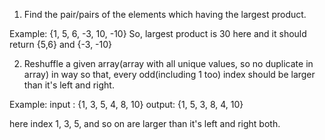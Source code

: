 1. Find the pair/pairs of the elements which having the largest product.

Example: {1, 5, 6, -3, 10, -10}
So, largest product is 30 here and it should return
{5,6} and {-3, -10}

2. Reshuffle a given array(array with all unique values, so no duplicate in array) in way so that, every odd(including 1 too) index should be larger than it's left and right.

Example:
input : {1, 3, 5, 4, 8, 10}
output: {1, 5, 3, 8, 4, 10}

here index 1, 3, 5, and so on are larger than it's left and right both.
